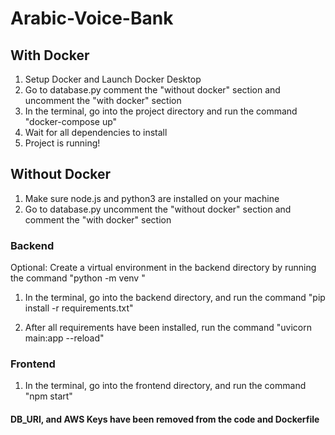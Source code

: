 # Arabic-Voice-Bank

## With Docker

1. Setup Docker and Launch Docker Desktop
2. Go to database.py comment the "without docker" section and uncomment the "with docker" section
3. In the terminal, go into the project directory and run the command "docker-compose up"
4. Wait for all dependencies to install
5. Project is running!

## Without Docker

1. Make sure node.js and python3 are installed on your machine
2. Go to database.py uncomment the "without docker" section and comment the "with docker" section

### Backend

Optional: Create a virtual environment in the backend directory by running the command "python<version> -m venv <virtual-environment-name>"

1. In the terminal, go into the backend directory, and run the command "pip install -r requirements.txt"

2. After all requirements have been installed, run the command "uvicorn main:app --reload"

### Frontend

1. In the terminal, go into the frontend directory, and run the command "npm start"
  
  
  #### DB_URI, and AWS Keys have been removed from the code and Dockerfile
